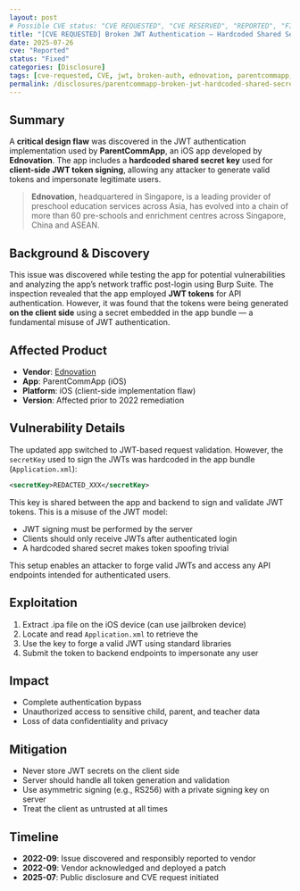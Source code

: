 ```yaml
---
layout: post
# Possible CVE status: "CVE REQUESTED", "CVE RESERVED", "REPORTED", "FIXED", "FIXED – NO CVE", "NO RESPONSE", "UNPATCHED", "CVE-YYYY-NNNNN"
title: "[CVE REQUESTED] Broken JWT Authentication – Hardcoded Shared Secret in ParentCommApp (iOS)"
date: 2025-07-26
cve: "Reported"
status: "Fixed"
categories: [Disclosure]
tags: [cve-requested, CVE, jwt, broken-auth, ednovation, parentcommapp, vulnerability, ios, api]
permalink: /disclosures/parentcommapp-broken-jwt-hardcoded-shared-secret/
---
```


## Summary

A **critical design flaw** was discovered in the JWT authentication implementation used by **ParentCommApp**, an iOS app developed by **Ednovation**. The app includes a **hardcoded shared secret key** used for **client-side JWT token signing**, allowing any attacker to generate valid tokens and impersonate legitimate users.

> **Ednovation**, headquartered in Singapore, is a leading provider of preschool education services across Asia, has evolved into a chain of more than 60 pre-schools and enrichment centres across Singapore, China and ASEAN.

## Background & Discovery

This issue was discovered while testing the app for potential vulnerabilities and analyzing the app’s network traffic post-login using Burp Suite. The inspection revealed that the app employed **JWT tokens** for API authentication. However, it was found that the tokens were being generated **on the client side** using a secret embedded in the app bundle — a fundamental misuse of JWT authentication.

## Affected Product

- **Vendor**: [Ednovation](https://ednovation.com)
- **App**: ParentCommApp (iOS)
- **Platform**: iOS (client-side implementation flaw)
- **Version**: Affected prior to 2022 remediation

## Vulnerability Details

The updated app switched to JWT-based request validation. However, the `secretKey` used to sign the JWTs was hardcoded in the app bundle (`Application.xml`):

```xml
<secretKey>REDACTED_XXX</secretKey>
```

This key is shared between the app and backend to sign and validate JWT tokens. This is a misuse of the JWT model:
- JWT signing must be performed by the server
- Clients should only receive JWTs after authenticated login
- A hardcoded shared secret makes token spoofing trivial

This setup enables an attacker to forge valid JWTs and access any API endpoints intended for authenticated users.

## Exploitation

1. Extract .ipa file on the iOS device (can use jailbroken device)
2. Locate and read `Application.xml` to retrieve the <secretKey>
3. Use the key to forge a valid JWT using standard libraries
4. Submit the token to backend endpoints to impersonate any user

## Impact

- Complete authentication bypass
- Unauthorized access to sensitive child, parent, and teacher data
- Loss of data confidentiality and privacy

## Mitigation

- Never store JWT secrets on the client side
- Server should handle all token generation and validation
- Use asymmetric signing (e.g., RS256) with a private signing key on server
- Treat the client as untrusted at all times

## Timeline

- **2022-09**: Issue discovered and responsibly reported to vendor  
- **2022-09**: Vendor acknowledged and deployed a patch  
- **2025-07**: Public disclosure and CVE request initiated  